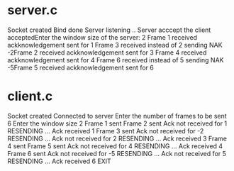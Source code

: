 # server.c

Socket created
Bind done
Server listening ..
Server acccept the client
acceptedEnter the window size of the server: 2
Frame 1 received ackknowledgement sent for 1
Frame 3 received instead of 2
 sending NAK -2Frame 2 received ackknowledgement sent for 3
Frame 4 received ackknowledgement sent for 4
Frame 6 received instead of 5
 sending NAK -5Frame 5 received ackknowledgement sent for 6



 # client.c

 Socket created
Connected to server
Enter the number of frames to be sent
6
Enter the window size
2
Frame 1 sent
Frame 2 sent
Ack not received for 1
RESENDING ...
Ack received 1
Frame 3 sent
Ack not received for -2
RESENDING ...
Ack not received for 2
RESENDING ...
Ack received 3
Frame 4 sent
Frame 5 sent
Ack not received for 4
RESENDING ...
Ack received 4
Frame 6 sent
Ack not received for -5
RESENDING ...
Ack not received for 5
RESENDING ...
Ack received 6
EXIT